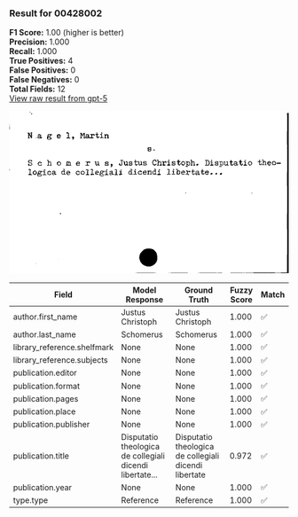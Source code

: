 ### Result for 00428002
**F1 Score:** 1.00 (higher is better)<br>**Precision:** 1.000<br>**Recall:** 1.000<br>**True Positives:** 4<br>**False Positives:** 0<br>**False Negatives:** 0<br>**Total Fields:** 12<br>[View raw result from gpt-5](https://github.com/RISE-UNIBAS/humanities_data_benchmark/blob/main/results/2025-10-01/T0165/request_T0165_00428002.json)

<img src="https://github.com/RISE-UNIBAS/humanities_data_benchmark/blob/main/benchmarks/zettelkatalog/images/00428002.jpg?raw=true" alt="00428002" width="600px">

| Field | Model Response | Ground Truth | Fuzzy Score | Match |
|-------|----------------|--------------|-------------|-------|
| author.first_name | Justus Christoph | Justus Christoph | 1.000 | ✅ |
| author.last_name | Schomerus | Schomerus | 1.000 | ✅ |
| library_reference.shelfmark | None | None | 1.000 | ✅ |
| library_reference.subjects | None | None | 1.000 | ✅ |
| publication.editor | None | None | 1.000 | ✅ |
| publication.format | None | None | 1.000 | ✅ |
| publication.pages | None | None | 1.000 | ✅ |
| publication.place | None | None | 1.000 | ✅ |
| publication.publisher | None | None | 1.000 | ✅ |
| publication.title | Disputatio theologica de collegiali dicendi libertate... | Disputatio theologica de collegiali dicendi libertate | 0.972 | ✅ |
| publication.year | None | None | 1.000 | ✅ |
| type.type | Reference | Reference | 1.000 | ✅ |

